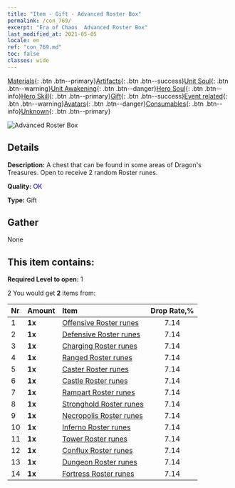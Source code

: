 ```yaml
---
title: "Item - Gift - Advanced Roster Box"
permalink: /con_769/
excerpt: "Era of Chaos  Advanced Roster Box"
last_modified_at: 2021-05-05
locale: en
ref: "con_769.md"
toc: false
classes: wide
---
```

 [Materials](/Items/){: .btn .btn--primary}[Artifacts](/Items/Artifacts/){: .btn .btn--success}[Unit Soul](/Items/UnitSoul/){: .btn .btn--warning}[Unit Awakening](/Items/UnitAwakening/){: .btn .btn--danger}[Hero Soul](/Items/HeroSoul/){: .btn .btn--info}[Hero Skill](/Items/HeroSkill/){: .btn .btn--primary}[Gift](/Items/Gift/){: .btn .btn--success}[Event related](/Items/Events/){: .btn .btn--warning}[Avatars](/Items/Avatars/){: .btn .btn--danger}[Consumables](/Items/Consumables/){: .btn .btn--info}[Unknown](/Items/Unknown/){: .btn .btn--primary}

 ![Advanced Roster Box](/images/t/i_tujianhezi2.png)

## Details
 **Description:** A chest that can be found in some areas of Dragon's Treasures. Open to receive 2 random Roster runes.

 **Quality:** <span style="color: #0000CD">OK</span>

 **Type:** Gift

## Gather

  None

## This item contains:

 **Required Level to open:** 1

 2 You would get **2** items  from:

  | Nr | Amount |     Item    | Drop Rate,% |
  |:---|:-------|:------------|:---------:|
  | 1 |  **1x** | [Offensive Roster runes](/Items/con_734/) | 7.14 | 
  | 2 |  **1x** | [Defensive Roster runes](/Items/con_739/) | 7.14 | 
  | 3 |  **1x** | [Charging Roster runes](/Items/con_741/) | 7.14 | 
  | 4 |  **1x** | [Ranged Roster runes](/Items/con_742/) | 7.14 | 
  | 5 |  **1x** | [Caster Roster runes](/Items/con_746/) | 7.14 | 
  | 6 |  **1x** | [Castle Roster runes](/Items/con_752/) | 7.14 | 
  | 7 |  **1x** | [Rampart Roster runes](/Items/con_753/) | 7.14 | 
  | 8 |  **1x** | [Stronghold Roster runes](/Items/con_754/) | 7.14 | 
  | 9 |  **1x** | [Necropolis Roster runes](/Items/con_755/) | 7.14 | 
  | 10 |  **1x** | [Inferno Roster runes](/Items/con_777/) | 7.14 | 
  | 11 |  **1x** | [Tower Roster runes](/Items/con_785/) | 7.14 | 
  | 12 |  **1x** | [Conflux Roster runes](/Items/con_791/) | 7.14 | 
  | 13 |  **1x** | [Dungeon Roster runes](/Items/con_792/) | 7.14 | 
  | 14 |  **1x** | [Fortress Roster runes](/Items/con_818/) | 7.14 | 
